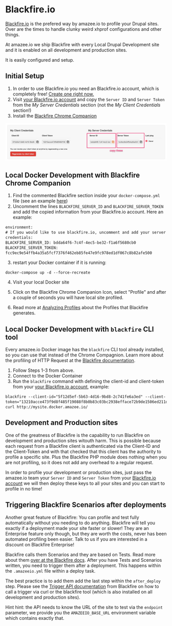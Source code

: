 # Blackfire.io

[Blackfire.io](https://blackfire.io) is the prefered way by amazee.io to profile your Drupal sites. Over are the times to handle clunky weird xhprof configurations and other things.

At amazee.io we ship Blackfire with every Local Drupal Development site and it is enabled on all development and production sites.

It is easily configured and setup.

## Initial Setup

1. In order to use Blackfire.io you need an Blackfire.io account, which is completely free! [Create one right now.](https://blackfire.io/signup)
2. Visit [your Blackfire.io account](https://blackfire.io/account) and copy the `Server ID` and `Server Token` from the _My Server Credentials_ section \(not the _My Client Credentials_ section!\)
3. Install the [Blackfire Chrome Companion](https://blackfire.io/docs/integrations/chrome)

![](/assets/Account_-_Blackfire.jpg)

## Local Docker Development with Blackfire Chrome Companion

1. Find the commented Blackfire section inside your `docker-compose.yml` file \(see an example [here](https://github.com/amazeeio/docker/blob/master/example-php70-basic.yml#L13)\)
2. Uncomment the lines `BLACKFIRE_SERVER_ID` and `BLACKFIRE_SERVER_TOKEN` and add the copied information from your Blackfire.io account. Here an example:

  ```
  environment:
  # If you would like to use blackfire.io, uncomment and add your server credentials:
  BLACKFIRE_SERVER_ID: bdda64f6-7c4f-4ec5-be32-f1a6f5680cb0
  BLACKFIRE_SERVER_TOKEN: fcc9ec9e54ffb4a35a5fcf7376f462eb85fe47e9fc978ed1df067c8b82afe500
  ```

3. restart your Docker container if it is running:

  ```
  docker-compose up -d --force-recreate
  ```

4. Visit your local Docker site

5. Click on the Blackfire Chrome Companion Icon, select "Profile" and after a couple of seconds you will have local site profiled.

6. Read more at [Analyzing Profiles](https://blackfire.io/docs/reference-guide/analyzing-profiles) about the Profiles that Blackfire generates.


## Local Docker Development with `blackfire` CLI tool

Every amazee.io Docker image has the `blackfire` CLI tool already installed, so you can use that instead of the Chrome Compagnion. Learn more about the profiling of HTTP Request at the [Blackfire documentation](https://blackfire.io/docs/cookbooks/profiling-http).

1. Follow Steps 1-3 from above.
2. Connect to the Docker Container
3. Run the `blackfire` command with defining the client-id and client-token from your [your Blackfire.io account](https://blackfire.io/account), example: 
  ```
  blackfire --client-id="5f12d5ef-5b63-4d16-9bd8-2c741fe6a3ed" --client-token="13210acce473f9d8f485f19088f8b0b83c03bc2938efface72b9de1506ed211d" curl http://mysite.docker.amazee.io/
  ```


## Development and Production sites

One of the greatness of Blackfire is the capability to run Blackfire on development and production sites witouth harm. This is possible because each request from a Blackfire client is authenticated via the Client-ID and the Client-Token and with that checked that this client has the authority to profile a specific site. Plus the Blackfire PHP module does nothing when you are not profiling, so it does not add any overhead to a regular request.

In order to profile your development or production sites, just pass the amazee.io team your `Server ID` and `Server Token` from your [Blackfire.io account](https://blackfire.io/account) we will then deploy these keys to all your sites and you can start to profile in no time!

## Triggering Blackfire Scenarios after deployments

Another great feature of Blackfire: You can profile and test fully automatically without you needing to do anything. Blackfire will tell you exactly if a deployment made your site faster or slower! They are an Enterprise feature only though, but they are worth the costs, never has been automated profiling been easier. Talk to us if you are interested in a discount on Blackfire Enterprise!

Blackfire calls them Scenarios and they are based on Tests. Read more about them [over at the Blackfire docs](https://blackfire.io/docs/cookbooks/scenarios). After you have Tests and Scenarios written, you need to trigger them after a deployment. This happens within the `.amazeeio.yml` file within a deploy task.

The best practice is to add them add the last step within the `after_deploy` step. Please see the [Trigger API documentation](https://blackfire.io/docs/reference-guide/builds-and-integrations#start-build-with-api) from Blackfire on how to call a trigger via curl or the blackfire tool \(which is also installed on all development and production sites\).

Hint hint: the API needs to know the URL of the site to test via the `endpoint` parameter, we provide you the `AMAZEEIO_BASE_URL` environment variable which contains exactly that.


